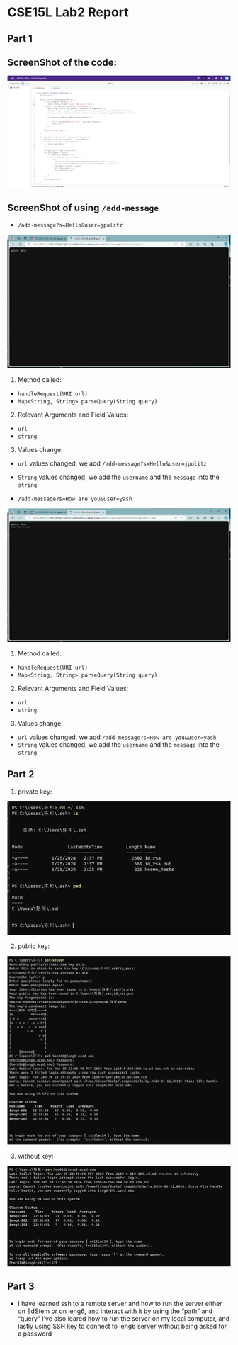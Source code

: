 # CSE15L Lab2 Report

## Part 1

## ScreenShot of the code: 
![Images](code.png)

## ScreenShot of using `/add-message`
* `/add-message?s=Hello&user=jpolitz`

![images](first.png)
1. Method called:
  * `handleRequest(URI url)`
  * `Map<String, String> parseQuery(String query)`
2. Relevant Arguments and Field Values:
  * `url` 
  * `string`
3. Values change:
  * `url` values changed, we add `/add-message?s=Hello&user=jpolitz` 
  * `String` values changed, we add the `username` and the `message` into the `string`

* `/add-message?s=How are you&user=yash`

![images](second.png)
1. Method called:
  * `handleRequest(URI url)`
  * `Map<String, String> parseQuery(String query)`
2. Relevant Arguments and Field Values:
  * `url` 
  * `string`
3. Values change:
  * `url` values changed, we add `/add-message?s=How are you&user=yash` 
  * `String` values changed, we add the `username` and the `message` into the `string`


## Part 2
1. private key:

![Images](privatekey.png)

2. public key:

![Images](publickey.png)


3. without key:

![Images](withoutkey.png)


## Part 3
* I have learned ssh to a remote server and how to run the server either on EdStem or on ieng6,
and interact with it by using the “path” and “query” I’ve also leared how to run the server on my
local computer, and lastly using SSH key to connect to ieng6 server without being asked for a
password






